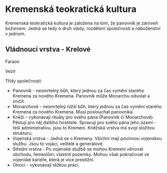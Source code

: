 # Kremenská teokratická kultura

Kremenská teokratická kultura je založena na tom, že panovník je zároveň božstvem. Jedná se tedy o druh vlády, rozdělení společnosti a náboženství v jednom.

## Vládnoucí vrstva - Krelové

Faraon

Vezír

Třídy společnosti:
- Panovník - nesmrtelný bůh, který jednou za čas vymění starého Kremena za nového Kremena. Panovník může Monarchu odvolat a zničit.
- Monarchové - nesmrtelný nižší bůh, který jednou za čas vymění starého Kremena za nového Kremena. Musí poslouchat panovníka.
- Kněží - vykonávají rituály pro svého pána (Panovník či Monarchové). Pěstují pro něj dalšího hostitele. Spravují pro svého pána jeho území - řeší administrativu. jsou to Kremeni. Kněžská vrstva má svojí složitou strukturu.
- Vojenská vrstva - Jedná se o Kremeny. Všichni mají povinnou vojenskou službu. Jsou to vojáci, velitelé a generálové.
- Střední vrstva - Po vojenské službě se mohou Kremeni věnovat obchodu, řemeslům, vlastnit pozemky. Mohou však pokračovat ve vojenské kariéře, která je více prestižní.
- Otroci - vykonávají těžkou práci.